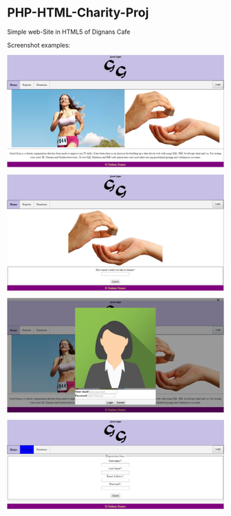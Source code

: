 # PHP-HTML-Charity-Proj

Simple web-Site in HTML5 of Dignans Cafe

Screenshot examples:

![Home Page](/Design/front_page.jpg?raw=true "Home Page")

![Donate Page](/Design/donate_page.jpg?raw=true "Donate Page")

![Login window](/Design/login_window.jpg?raw=true "Login")

![Register Page](/Design/register_page.jpg?raw=true "Register Page")

